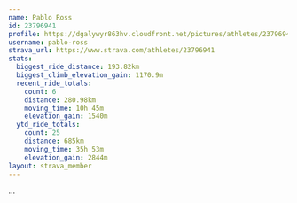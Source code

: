 ```yaml
---
name: Pablo Ross
id: 23796941
profile: https://dgalywyr863hv.cloudfront.net/pictures/athletes/23796941/14615399/1/large.jpg
username: pablo-ross
strava_url: https://www.strava.com/athletes/23796941
stats:
  biggest_ride_distance: 193.82km
  biggest_climb_elevation_gain: 1170.9m
  recent_ride_totals:
    count: 6
    distance: 280.98km
    moving_time: 10h 45m
    elevation_gain: 1540m
  ytd_ride_totals:
    count: 25
    distance: 685km
    moving_time: 35h 53m
    elevation_gain: 2844m
layout: strava_member
--- 
```

...
